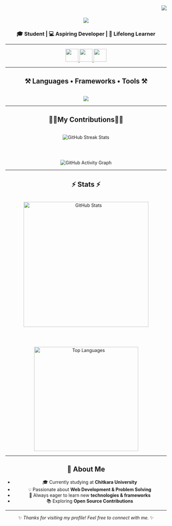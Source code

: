 <!-- Profile Visitor Badge -->
<img align="right" src="https://visitor-badge.laobi.icu/badge?page_id=SubhajitM1905.SubhajitM1905" />

<!-- Typing Header -->
<h1 align="center">
  <img src="https://readme-typing-svg.herokuapp.com/?font=Righteous&size=35&center=true&vCenter=true&width=600&height=70&duration=4000&lines=Hi+There!+👋;+I'm+Subhajit+Misra!;" />
</h1>

<h3 align="center">🎓 Student | 💻 Aspiring Developer | 🚀 Lifelong Learner</h3>

---

<!-- Social Links -->
<div align="center"> 
  <a href="mailto:subhajitmisra1905@gmail.com">
  <img src="https://upload.wikimedia.org/wikipedia/commons/4/4e/Gmail_Icon.png" width="40" height="40">
  </a>

  <a href="https://www.linkedin.com/in/subhajit-misra-421b4637a//" target="_blank">
  <img src="https://upload.wikimedia.org/wikipedia/commons/c/ca/LinkedIn_logo_initials.png" width="40" height="40">
  </a>


  <a href="https://www.instagram.com/subhajit_1905/" target="_blank">
    <img src="https://upload.wikimedia.org/wikipedia/commons/a/a5/Instagram_icon.png" width="40" height="40">
  </a>


---

<h2 align="center">⚒️ Languages • Frameworks • Tools ⚒️</h2>
<br/>
<div align="center">
  <img src="https://skillicons.dev/icons?i=react,vite,html,css,js,python,c,cpp,mysql,git,github,vscode" />
</div>

---


<h2 align="center">👷‍♂️My Contributions👷‍♂️</h2>
<br/>
<div align="center">
  
  <!-- GitHub Streak Stats -->
  <img src="https://streak-stats.demolab.com?user=SubhajitM1905&theme=tokyonight&hide_border=true&border_radius=10" alt="GitHub Streak Stats" />
  
  <br><br>
  
  <!-- GitHub Activity Graph -->
  <img src="https://github-readme-activity-graph.vercel.app/graph?username=SubhajitM1905&theme=tokyo-night&hide_border=true&area=true&radius=10" alt="GitHub Activity Graph" />
  
</div>

---

## ⚡ Stats ⚡
<br/>
<div align="center">

  <!-- GitHub Stats -->
  <img width=390 src="https://github-readme-stats.vercel.app/api?username=SubhajitM1905&show_icons=true&theme=react&rank_icon=github&border_radius=10" alt="GitHub Stats" />
  
  <br/><br/>

  <!-- Top Languages -->
  <img width=325 src="https://github-readme-stats.vercel.app/api/top-langs/?username=SubhajitM1905&hide=HTML&langs_count=8&layout=compact&theme=react&border_radius=10&size_weight=0.5&count_weight=0.5&exclude_repo=github-readme-stats" alt="Top Languages" />

</div>

---

## 🌟 About Me  
- 🎓 Currently studying at **Chitkara University**  
- 💡 Passionate about **Web Development & Problem Solving**  
- 🚀 Always eager to learn new **technologies & frameworks**  
- 📚 Exploring **Open Source Contributions**  

---

✨ *Thanks for visiting my profile! Feel free to connect with me.* ✨
